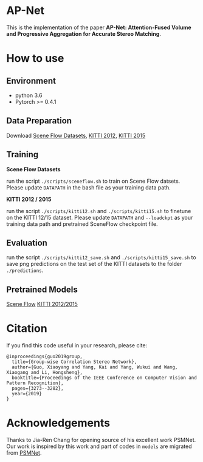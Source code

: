 # AP-Net

This is the implementation of the paper **AP-Net: Attention-Fused Volume and Progressive Aggregation for
Accurate Stereo Matching**.

# How to use

## Environment
* python 3.6
* Pytorch >= 0.4.1

## Data Preparation
Download [Scene Flow Datasets](https://lmb.informatik.uni-freiburg.de/resources/datasets/SceneFlowDatasets.en.html), [KITTI 2012](http://www.cvlibs.net/datasets/kitti/eval_stereo_flow.php?benchmark=stereo), [KITTI 2015](http://www.cvlibs.net/datasets/kitti/eval_scene_flow.php?benchmark=stereo)

## Training
**Scene Flow Datasets**

run the script `./scripts/sceneflow.sh` to train on Scene Flow datsets. Please update `DATAPATH` in the bash file as your training data path.

**KITTI 2012 / 2015**

run the script `./scripts/kitti12.sh` and `./scripts/kitti15.sh` to finetune on the KITTI 12/15 dataset. Please update `DATAPATH` and `--loadckpt` as your training data path and pretrained SceneFlow checkpoint file.

## Evaluation
run the script `./scripts/kitti12_save.sh` and `./scripts/kitti15_save.sh` to save png predictions on the test set of the KITTI datasets to the folder `./predictions`.

## Pretrained Models
[Scene Flow](https://drive.google.com/file/d/1qiOTocPfLaK9effrLmBadqNtBKT4QX4S/view?usp=sharing)
[KITTI 2012/2015](https://drive.google.com/file/d/1fOw2W7CSEzvSKzBAEIIeftxw6CuvH9Hl/view?usp=sharing)

# Citation
If you find this code useful in your research, please cite:

```
@inproceedings{guo2019group,
  title={Group-wise Correlation Stereo Network},
  author={Guo, Xiaoyang and Yang, Kai and Yang, Wukui and Wang, Xiaogang and Li, Hongsheng},
  booktitle={Proceedings of the IEEE Conference on Computer Vision and Pattern Recognition},
  pages={3273--3282},
  year={2019}
}
```

# Acknowledgements

Thanks to Jia-Ren Chang for opening source of his excellent work PSMNet. Our work is inspired by this work and part of codes in `models` are migrated from [PSMNet](https://github.com/JiaRenChang/PSMNet).
